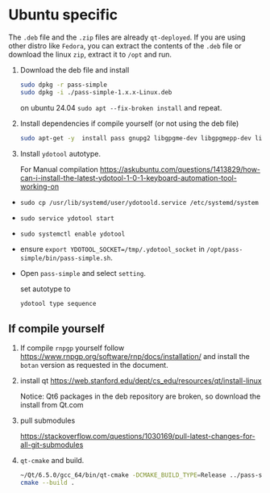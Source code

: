 # Ubuntu specific

The `.deb` file and the `.zip` files are already `qt-deployed`.
If you are using other distro like `Fedora`, you can extract the contents of the `.deb` file or download the linux `zip`, extract it to `/opt` and run.


1. Download the deb file and install 

    ```bash
    sudo dpkg -r pass-simple
    sudo dpkg -i ./pass-simple-1.x.x-Linux.deb    
    ```

    on ubuntu 24.04 `sudo apt --fix-broken install` and repeat.

1. Install dependencies if compile yourself (or not using the deb file)

    ```bash
    sudo apt-get -y  install pass gnupg2 libgpgme-dev libgpgmepp-dev libbz2-dev libjson-c-dev
    ```

1. Install `ydotool` autotype.

    For Manual compilation <https://askubuntu.com/questions/1413829/how-can-i-install-the-latest-ydotool-1-0-1-keyboard-automation-tool-working-on>

- `sudo cp /usr/lib/systemd/user/ydotoold.service /etc/systemd/system`
- `sudo service ydotool start`
- `sudo systemctl enable ydotool`
- ensure `export YDOTOOL_SOCKET=/tmp/.ydotool_socket` in `/opt/pass-simple/bin/pass-simple.sh`.

- Open `pass-simple` and select `setting`.

    set autotype to

    ```bash
    ydotool type sequence
    ```

## If compile yourself

1. If compile `rnpgp` yourself follow <https://www.rnpgp.org/software/rnp/docs/installation/> and install the `botan` version as requested in the document.

1. install qt <https://web.stanford.edu/dept/cs_edu/resources/qt/install-linux>

    Notice: Qt6 packages in the deb repository are broken, so download the install from Qt.com

2. pull submodules

    <https://stackoverflow.com/questions/1030169/pull-latest-changes-for-all-git-submodules>

4. `qt-cmake` and build.

    ```bash
    ~/Qt/6.5.0/gcc_64/bin/qt-cmake -DCMAKE_BUILD_TYPE=Release ../pass-simple-qt/
    cmake --build .
    ```

